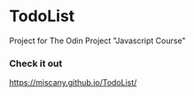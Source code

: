 # TodoList
Project for The Odin Project "Javascript Course"

### Check it out
https://miscany.github.io/TodoList/
